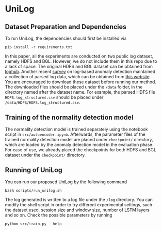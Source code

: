 # UniLog

## Dataset Preparation and Dependencies

To run UniLog, the dependencies should first be installed via

```
pip install -r requirements.txt
```

In this paper, all the experiments are conducted on two public log dataset, namely HDFS and BGL.
However, we do not include them in this repo due to a lack of space. 
The original HDFS and BGL dataset can be obtained from [loghub](https://github.com/logpai/loghub).
Another recent [survey](https://github.com/LogIntelligence/LogADEmpirical/tree/icse2022) on log-based anomaly detection maintained a collection of parsed log data, which can be obtained from [this website](https://figshare.com/s/8e367db4d98cf39203c5).
You are encouraged to download these dataset before running our method. The downloaded files should be placed under the `/data` folder, in the directory named after the dataset name. 
For example, the parsed HDFS file `HDFS.log_structured.csv` should be placed under `/data/HDFS/HDFS.log_structured.csv`.

## Training of the normality detection model

The normality detection model is trained separately using the notebook script in `src/autoencoder.ipynb`.
Afterwards, the parameter files of the trained normality detection model are placed under `checkpoint/` directory, which are loaded by the anomaly detection model in the evaluation phase.
For ease of use, we already placed the checkpoints for both HDFS and BGL dataset under the `checkpoint/` directory.

## Running of UniLog

You can run our proposed UniLog by the following command

```
bash scripts/run_unilog.sh
```

The log generated is written to a log file under the `/log` directory.
You can modify the shell script in order to try different experimental settings, such the dataset used, session size and window size, number of LSTM layers and so on.
Check the possible parameters by running

```
python src/train.py --help
```
